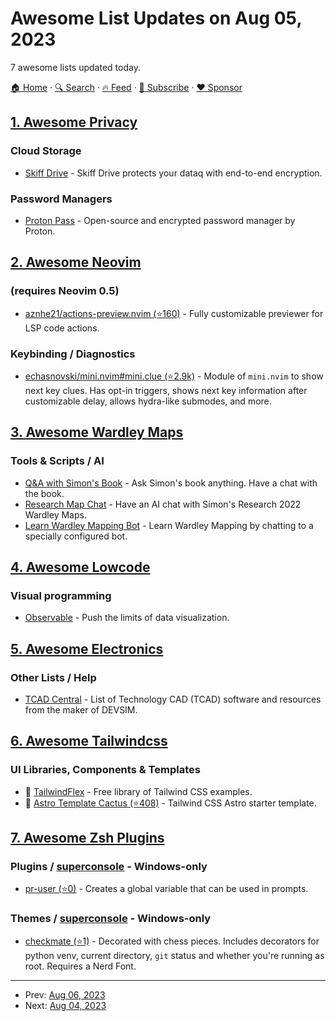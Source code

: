 # Awesome List Updates on Aug 05, 2023

7 awesome lists updated today.

[🏠 Home](/README.md) · [🔍 Search](https://www.trackawesomelist.com/search/) · [🔥 Feed](https://www.trackawesomelist.com/rss.xml) · [📮 Subscribe](https://trackawesomelist.us17.list-manage.com/subscribe?u=d2f0117aa829c83a63ec63c2f&id=36a103854c) · [❤️  Sponsor](https://github.com/sponsors/theowenyoung)



## [1. Awesome Privacy](/content/pluja/awesome-privacy/README.md)

### Cloud Storage

*   [Skiff Drive](https://skiff.com/drive) - Skiff Drive protects your dataq with end-to-end encryption.

### Password Managers

*   [Proton Pass](https://proton.me/pass) - Open-source and encrypted password manager by Proton.

## [2. Awesome Neovim](/content/rockerBOO/awesome-neovim/README.md)

### (requires Neovim 0.5)

*   [aznhe21/actions-preview.nvim (⭐160)](https://github.com/aznhe21/actions-preview.nvim) - Fully customizable previewer for LSP code actions.

### Keybinding / Diagnostics

*   [echasnovski/mini.nvim#mini.clue (⭐2.9k)](https://github.com/echasnovski/mini.nvim/blob/main/readmes/mini-clue.md) - Module of `mini.nvim` to show next key clues. Has opt-in triggers, shows next key information after customizable delay, allows hydra-like submodes, and more.

## [3. Awesome Wardley Maps](/content/wardley-maps-community/awesome-wardley-maps/README.md)

### Tools & Scripts / AI

*   [Q\&A with Simon's Book](https://wardley-book-chat.streamlit.app/) - Ask Simon's book anything. Have a chat with the book.
*   [Research Map Chat](https://wardleyresearchchat.streamlit.app/) - Have an AI chat with Simon's Research 2022 Wardley Maps.
*   [Learn Wardley Mapping Bot](https://wardleymapbot.streamlit.app/) - Learn Wardley Mapping by chatting to a specially configured bot.

## [4. Awesome Lowcode](/content/antdimot/awesome-lowcode/README.md)

### Visual programming

*   [Observable](https://observablehq.com/) - Push the limits of data visualization.

## [5. Awesome Electronics](/content/kitspace/awesome-electronics/README.md)

### Other Lists / Help

*   [TCAD Central](https://tcadcentral.com/Software.html) - List of Technology CAD (TCAD) software and resources from the maker of DEVSIM.

## [6. Awesome Tailwindcss](/content/aniftyco/awesome-tailwindcss/README.md)

### UI Libraries, Components & Templates

*   🧩 [TailwindFlex](https://tailwindflex.com) - Free library of Tailwind CSS examples.
*   📁 [Astro Template Cactus (⭐408)](https://github.com/chrismwilliams/astro-theme-cactus) - Tailwind CSS Astro starter template.

## [7. Awesome Zsh Plugins](/content/unixorn/awesome-zsh-plugins/README.md)

### Plugins / [superconsole](https://github.com/alexchmykhalo/superconsole) - Windows-only

*   [pr-user (⭐0)](https://github.com/zpm-zsh/pr-user) - Creates a global variable that can be used in prompts.

### Themes / [superconsole](https://github.com/alexchmykhalo/superconsole) - Windows-only

*   [checkmate (⭐1)](https://github.com/skippyr/checkmate) - Decorated with chess pieces. Includes decorators for python venv, current directory, `git` status and whether you're running as root. Requires a Nerd Font.

---

- Prev: [Aug 06, 2023](/content/2023/08/06/README.md)
- Next: [Aug 04, 2023](/content/2023/08/04/README.md)